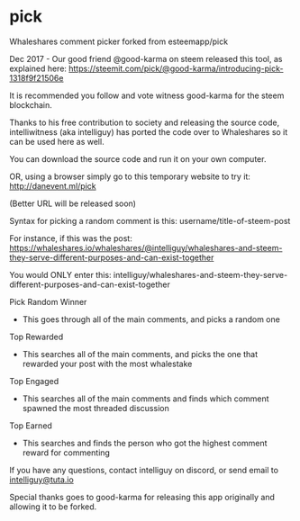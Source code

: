 # pick
Whaleshares comment picker forked from esteemapp/pick

Dec 2017 - Our good friend @good-karma on steem released this tool, as explained here:
https://steemit.com/pick/@good-karma/introducing-pick-1318f9f21506e

It is recommended you follow and vote witness good-karma for the steem blockchain.

Thanks to his free contribution to society and releasing the source code, intelliwitness (aka intelliguy) has ported the code over to Whaleshares so it can be used here as well.

You can download the source code and run it on your own computer.

OR, using a browser simply go to this temporary website to try it:
http://danevent.ml/pick

(Better URL will be released soon)

Syntax for picking a random comment is this:
username/title-of-steem-post

For instance, if this was the post:
https://whaleshares.io/whaleshares/@intelliguy/whaleshares-and-steem-they-serve-different-purposes-and-can-exist-together

You would ONLY enter this:
intelliguy/whaleshares-and-steem-they-serve-different-purposes-and-can-exist-together

Pick Random Winner
* This goes through all of the main comments, and picks a random one

Top Rewarded
* This searches all of the main comments, and picks the one that rewarded your post with the most whalestake

Top Engaged
* This searches all of the main comments and finds which comment spawned the most threaded discussion

Top Earned
* This searches and finds the person who got the highest comment reward for commenting

If you have any questions, contact intelliguy on discord, or send email to intelliguy@tuta.io

Special thanks goes to good-karma for releasing this app originally and allowing it to be forked.
